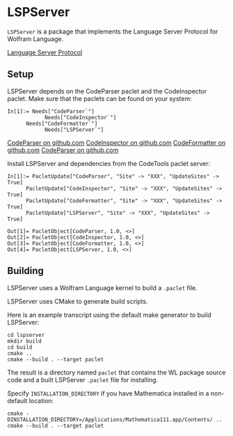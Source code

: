 # LSPServer

`LSPServer` is a package that implements the Language Server Protocol for Wolfram Language.

[Language Server Protocol](https://microsoft.github.io/language-server-protocol/)


## Setup

LSPServer depends on the CodeParser paclet and the CodeInspector paclet. Make sure that the paclets can be found on your system:
```
In[1]:= Needs["CodeParser`"]
			Needs["CodeInspector`"]
      Needs["CodeFormatter`"]
			Needs["LSPServer`"]
```

[CodeParser on github.com](https://github.com/xxx)
[CodeInspector on github.com](https://github.com/xxx)
[CodeFormatter on github.com](https://github.com/xxx)
[CodeParser on github.com](https://github.com/xxx)

Install LSPServer and dependencies from the CodeTools paclet server:
```
In[1]:= PacletUpdate["CodeParser", "Site" -> "XXX", "UpdateSites" -> True]
      PacletUpdate["CodeInspector", "Site" -> "XXX", "UpdateSites" -> True]
      PacletUpdate["CodeFormatter", "Site" -> "XXX", "UpdateSites" -> True]
      PacletUpdate["LSPServer", "Site" -> "XXX", "UpdateSites" -> True]

Out[1]= PacletObject[CodeParser, 1.0, <>]
Out[2]= PacletObject[CodeInspector, 1.0, <>]
Out[3]= PacletObject[CodeFormatter, 1.0, <>]
Out[4]= PacletObject[LSPServer, 1.0, <>]
```


## Building

LSPServer uses a Wolfram Language kernel to build a `.paclet` file.

LSPServer uses CMake to generate build scripts.

Here is an example transcript using the default make generator to build LSPServer:
```
cd lspserver
mkdir build
cd build
cmake ..
cmake --build . --target paclet
```

The result is a directory named `paclet` that contains the WL package source code and a built LSPServer `.paclet` file for installing.

Specify `INSTALLATION_DIRECTORY` if you have Mathematica installed in a non-default location:
```
cmake -DINSTALLATION_DIRECTORY=/Applications/Mathematica111.app/Contents/ ..
cmake --build . --target paclet
```
